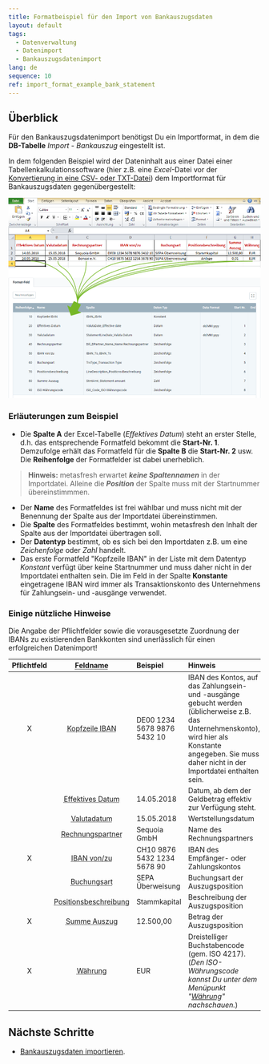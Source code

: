 ```yaml
---
title: Formatbeispiel für den Import von Bankauszugsdaten
layout: default
tags:
  - Datenverwaltung
  - Datenimport
  - Bankauszugsdatenimport
lang: de
sequence: 10
ref: import_format_example_bank_statement
---
```


## Überblick
Für den Bankauszugsdatenimport benötigst Du ein Importformat, in dem die **DB-Tabelle** *Import - Bankauszug* eingestellt ist.

In dem folgenden Beispiel wird der Dateninhalt aus einer Datei einer Tabellenkalkulationssoftware (hier z.B. eine *Excel*-Datei vor der [Konvertierung in eine CSV- oder TXT-Datei](Importdatei_nuetzliche_Hinweise)) dem Importformat für Bankauszugsdaten gegenübergestellt:

![](assets/Bankauszugsdatenimport_Excel-Tabelle_Format.png)

### Erläuterungen zum Beispiel
- Die **Spalte A** der Excel-Tabelle (*Effektives Datum*) steht an erster Stelle, d.h. das entsprechende Formatfeld bekommt die **Start-Nr. 1**. Demzufolge erhält das Formatfeld für die **Spalte B** die **Start-Nr. 2** usw.<br> Die **Reihenfolge** der Formatfelder ist dabei unerheblich.
 >**Hinweis:** metasfresh erwartet ***keine Spaltennamen*** in der Importdatei. Alleine die ***Position*** der Spalte muss mit der Startnummer übereinstimmmen.

- Der **Name** des Formatfeldes ist frei wählbar und muss nicht mit der Benennung der Spalte aus der Importdatei übereinstimmen.
- Die **Spalte** des Formatfeldes bestimmt, wohin metasfresh den Inhalt der Spalte aus der Importdatei übertragen soll.
- Der **Datentyp** bestimmt, ob es sich bei den Importdaten z.B. um eine *Zeichenfolge* oder *Zahl* handelt.
- Das erste Formatfeld "Kopfzeile IBAN" in der Liste mit dem Datentyp *Konstant* verfügt über keine Startnummer und muss daher nicht in der Importdatei enthalten sein. Die im Feld in der Spalte **Konstante** eingetragene IBAN wird immer als Transaktionskonto des Unternehmens für Zahlungsein- und -ausgänge verwendet.

### Einige nützliche Hinweise
Die Angabe der Pflichtfelder sowie die vorausgesetzte Zuordnung der IBANs zu existierenden Bankkonten sind unerlässlich für einen erfolgreichen Datenimport!

| Pflichtfeld | <abbr title="Bewege den Mauszeiger über den Feldnamen, um den entspr. Spaltennamen zu sehen.">Feldname</abbr> | Beispiel | Hinweis |
| :---: | :---: | :--- | :--- |
| X | <abbr title="IBAN_IBAN">Kopfzeile IBAN</abbr> | DE00 1234 5678 9876 5432 10 | IBAN des Kontos, auf das Zahlungsein- und -ausgänge gebucht werden (üblicherweise z.B. das Unternehmenskonto), wird hier als Konstante angegeben. Sie muss daher nicht in der Importdatei enthalten sein. |
|  | <abbr title="ValutaDate_Effective date">Effektives Datum</abbr> | 14.05.2018 | Datum, ab dem der Geldbetrag effektiv zur Verfügung steht. |
|  | <abbr title="StatementLineDate_Valuta Datum">Valutadatum</abbr> | 15.05.2018 | Wertstellungsdatum |
|  | <abbr title="Bill_BPartner_Name_Name Rechnungspartner">Rechnungspartner</abbr> | Sequoia GmbH | Name des Rechnungspartners |
| X | <abbr title="IBAN_To_IBAN_To">IBAN von/zu</abbr> | CH10 9876 5432 1234 5678 90 | IBAN des Empfänger- oder Zahlungskontos |
|  | <abbr title="TrxType_Transaction Type">Buchungsart</abbr> | SEPA Überweisung | Buchungsart der Auszugsposition |
|  | <abbr title="LineDescription_Positions-Beschreibung">Positionsbeschreibung</abbr> | Stammkapital | Beschreibung der Auszugsposition |
| X | <abbr title="StmtAmt_Statement amount">Summe Auszug</abbr> | 12.500,00 | Betrag der Auszugsposition |
| X | <abbr title="ISO_Code_ISO Währungscode">Währung</abbr> | EUR | Dreistelliger Buchstabencode (gem. ISO 4217).<br> (*Den ISO-Währungscode kannst Du unter dem Menüpunkt "[Währung](Menu)" nachschauen.*) |

## Nächste Schritte
- [Bankauszugsdaten importieren](Bankauszugsdaten_importieren).
